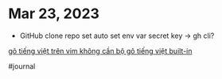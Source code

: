 # Mar 23, 2023

- GitHub clone repo set auto set env var secret key -> gh cli?

[gõ tiếng việt trên vim không cần bộ gõ tiếng việt built-in](gõ%20tiếng%20việt%20trên%20vim%20không%20cần%20bộ%20gõ%20tiếng%20việt%20built-in.md)

#journal